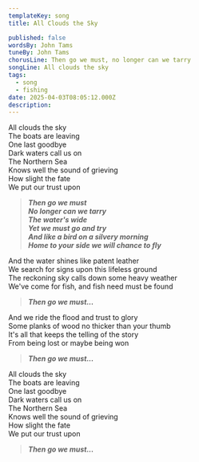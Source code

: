 ```yaml
---
templateKey: song
title: All Clouds the Sky

published: false
wordsBy: John Tams
tuneBy: John Tams
chorusLine: Then go we must, no longer can we tarry
songLine: All clouds the sky
tags:
  - song
  - fishing
date: 2025-04-03T08:05:12.000Z
description: 
---
```

All clouds the sky\
The boats are leaving\
One last goodbye\
Dark waters call us on\
The Northern Sea\
Knows well the sound of grieving\
How slight the fate\
We put our trust upon

>***Then go we must\
No longer can we tarry\
The water's wide\
Yet we must go and try\
And like a bird on a silvery morning\
Home to your side we will chance to fly***

And the watеr shines like patent lеather\
We search for signs upon this lifeless ground\
The reckoning sky calls down some heavy weather\
We've come for fish, and fish need must be found

>***Then go we must...***

And we ride the flood and trust to glory\
Some planks of wood no thicker than your thumb\
It's all that keeps the telling of the story\
From being lost or maybe being won

>***Then go we must...***

All clouds the sky\
The boats are leaving\
One last goodbye\
Dark waters call us on\
The Northern Sea\
Knows well the sound of grieving\
How slight the fate\
We put our trust upon

>***Then go we must...***
